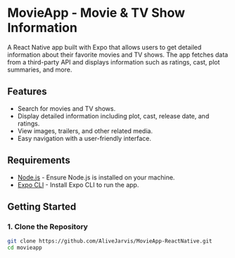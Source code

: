 # MovieApp - Movie & TV Show Information

A React Native app built with Expo that allows users to get detailed information about their favorite movies and TV shows. The app fetches data from a third-party API and displays information such as ratings, cast, plot summaries, and more.

## Features

- Search for movies and TV shows.
- Display detailed information including plot, cast, release date, and ratings.
- View images, trailers, and other related media.
- Easy navigation with a user-friendly interface.

## Requirements

- [Node.js](https://nodejs.org) - Ensure Node.js is installed on your machine.
- [Expo CLI](https://docs.expo.dev/get-started/installation/) - Install Expo CLI to run the app.

## Getting Started

### 1. Clone the Repository

```bash
git clone https://github.com/AliveJarvis/MovieApp-ReactNative.git
cd movieapp
